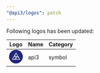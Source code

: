 ```yaml
---
"@api3/logos": patch
---
```


Following logos has been updated:

|Logo|Name|Category|
|---|---|---|
|<img src="./raw/symbols/api3.svg" width="36" alt="">|api3|symbol|
